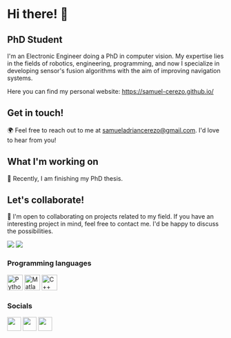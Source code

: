 Hi there! 👋
=============================

PhD Student
----------

I'm an Electronic Engineer doing a PhD in computer vision. My expertise lies in the fields of robotics, engineering, programming, and now I specialize in developing sensor's fusion algorithms with the aim of improving navigation systems.

Here you can find my personal website:  https://samuel-cerezo.github.io/

Get in touch!
----------

🌍 Feel free to reach out to me at samueladriancerezo@gmail.com. I'd love to hear from you!

What I'm working on
----------

🚀 Recently, I am finishing my PhD thesis.

Let's collaborate!
----------

🤝 I'm open to collaborating on projects related to my field. If you have an interesting project in mind, feel free to contact me. I'd be happy to discuss the possibilities.


<a href="https://www.twitter.com/samu_cerezo" target="_blank" rel="noreferrer"><img src="https://img.shields.io/twitter/follow/samu_cerezo?logo=twitter&style=for-the-badge&color=0891b2&labelColor=1c1917"/></a> <a href="https://www.github.com/samuel-cerezo" target="_blank" rel="noreferrer"><img src="https://img.shields.io/github/followers/samuel-cerezo?logo=github&style=for-the-badge&color=0891b2&labelColor=1c1917"/></a>
                  
                    
### Programming languages
<p align="left">
                                <a href="https://www.python.org/" target="_blank" rel="noreferrer"><img src="https://raw.githubusercontent.com/danielcranney/readme-generator/main/public/icons/skills/python-colored.svg" width="36" height="36" alt="Python" /></a>
                                <a href="https://www.matlab.com/" target="_blank" rel="noreferrer"><img src="https://upload.wikimedia.org/wikipedia/commons/2/21/Matlab_Logo.png" width="36" height="36" alt="Matlab" /></a>
                                <a href="https://docs.microsoft.com/en-us/cpp/?view=msvc-170" target="_blank" rel="noreferrer"><img src="https://raw.githubusercontent.com/danielcranney/readme-generator/main/public/icons/skills/cplusplus-colored.svg" width="36" height="36" alt="C++" /></a>
                    </p>

### Socials
                  
<p align="left"> <a href="https://www.github.com/samuelcerezoo" target="_blank" rel="noreferrer"><img src="https://raw.githubusercontent.com/danielcranney/readme-generator/main/public/icons/socials/github.svg" width="32" height="32" /></a> <a href="https://www.linkedin.com/in/samuel-cerezo/" target="_blank" rel="noreferrer"><img src="https://raw.githubusercontent.com/danielcranney/readme-generator/main/public/icons/socials/linkedin.svg" width="32" height="32" /></a> <a href="https://www.twitter.com/samu_cerezo" target="_blank" rel="noreferrer"><img src="https://raw.githubusercontent.com/danielcranney/readme-generator/main/public/icons/socials/twitter.svg" width="32" height="32" /></a></p>

